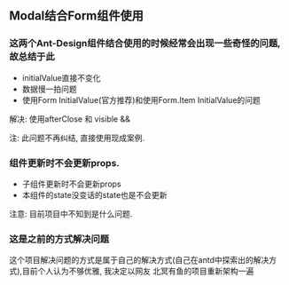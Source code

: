 ## Modal结合Form组件使用

### 这两个Ant-Design组件结合使用的时候经常会出现一些奇怪的问题,故总结于此

+ initialValue直接不变化
+ 数据慢一拍问题
+ 使用Form InitialValue(官方推荐)和使用Form.Item InitialValue的问题

解决: 使用afterClose 和 visible && <Modal />

注: 此问题不再纠结, 直接使用现成案例. 

### 组件更新时不会更新props.

+ 子组件更新时不会更新props
+ 本组件的state没变话的state也是不会更新

注意: 目前项目中不知到是什么问题.

### 这是之前的方式解决问题

这个项目解决问题的方式是属于自己的解决方式(自己在antd中探索出的解决方式),目前个人认为不够优雅, 我决定以网友
北冥有鱼的项目重新架构一遍 
